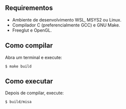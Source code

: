 ## Requirementos
- Ambiente de desenvolvimento WSL, MSYS2 ou Linux.
- Compilador C (preferencialmente GCC) e GNU Make.
- Freeglut e OpenGL.

## Como compilar
Abra um terminal e execute:

```shell
$ make build
```

## Como executar
Depois de compilar, execute:

```shell
$ build/misa
```
